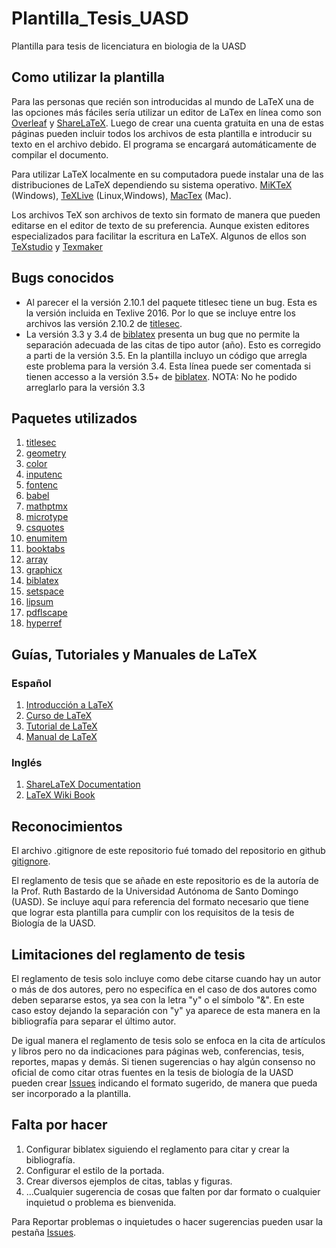 # Plantilla_Tesis_UASD

Plantilla para tesis de licenciatura en biologia de la UASD

## Como utilizar la plantilla

Para las personas que recién son introducidas al mundo de LaTeX una de las opciones más fáciles sería utilizar un editor de LaTex en línea como son [Overleaf](https://www.overleaf.com/) y [ShareLaTeX](https://www.sharelatex.com/).
Luego de crear una cuenta gratuita en una de estas páginas pueden incluir todos los archivos de esta plantilla e introducir su texto en el archivo debido.
El programa se encargará automáticamente de compilar el documento.

Para utilizar LaTeX localmente en su computadora puede instalar una de las distribuciones de LaTeX dependiendo su sistema operativo.
[MiKTeX](https://miktex.org/) (Windows), [TeXLive](https://www.tug.org/texlive/) (Linux,Windows), [MacTex](https://www.tug.org/mactex/) (Mac).

Los archivos TeX son archivos de texto sin formato de manera que pueden editarse en el editor de texto de su preferencia.
Aunque existen editores especializados para facilitar la escritura en LaTeX.
Algunos de ellos son [TeXstudio](http://www.texstudio.org/) y [Texmaker](http://www.xm1math.net/texmaker/)

## Bugs conocidos

* Al parecer el la versión 2.10.1 del paquete titlesec tiene un bug.
Esta es la versión incluida en Texlive 2016.
Por lo que se incluye entre los archivos las versión 2.10.2 de [titlesec](https://www.ctan.org/pkg/titlesec).
* La versión 3.3 y 3.4 de [biblatex](https://www.ctan.org/pkg/biblatex) presenta un bug que no permite la separación adecuada de las citas de tipo autor (año).
Esto es corregido a parti de la versión 3.5.
En la plantilla incluyo un código que arregla este problema para la versión 3.4.
Esta línea puede ser comentada si tienen accesso a la versión 3.5+ de [biblatex](https://www.ctan.org/pkg/biblatex).
NOTA: No he podido arreglarlo para la versión 3.3
## Paquetes utilizados

1. [titlesec](https://www.ctan.org/pkg/titlesec)
2. [geometry](https://www.ctan.org/pkg/geometry)
3. [color](https://www.ctan.org/pkg/color)
4. [inputenc](https://www.ctan.org/pkg/inputenc)
5. [fontenc](https://www.ctan.org/pkg/fontenc)
6. [babel](https://www.ctan.org/pkg/babel)
7. [mathptmx](https://www.ctan.org/pkg/mathptmx)
8. [microtype](https://www.ctan.org/pkg/microtype)
9. [csquotes](https://www.ctan.org/pkg/csquotes)
10. [enumitem](https://www.ctan.org/pkg/enumitem)
11. [booktabs](https://www.ctan.org/pkg/booktabs)
12. [array](https://www.ctan.org/pkg/array)
13. [graphicx](https://www.ctan.org/pkg/graphicx)
14. [biblatex](https://www.ctan.org/pkg/biblatex)
15. [setspace](https://www.ctan.org/pkg/setspace)
16. [lipsum](https://www.ctan.org/pkg/lipsum)
17. [pdflscape](https://www.ctan.org/pkg/pdflscape)
18. [hyperref](https://www.ctan.org/pkg/hyperref)

## Guías, Tutoriales y Manuales de LaTeX

### Español

1. [Introducción a LaTeX](http://pcmap.unizar.es/~pilar/latex.pdf)
2. [Curso de LaTeX](http://matematicas.uclm.es/earanda/wp-content/uploads/downloads/2013/10/latex.pdf)
3. [Tutorial de LaTeX](http://www2.dis.ulpgc.es/~lalvarez/teaching/pi/latex/TutorialLatex.pdf)
4. [Manual de LaTeX](https://es.wikibooks.org/wiki/Manual_de_LaTeX)

### Inglés

1. [ShareLaTeX Documentation](https://www.sharelatex.com/learn)
2. [LaTeX Wiki Book](https://en.wikibooks.org/wiki/LaTeX)

## Reconocimientos

El archivo .gitignore de este repositorio fué tomado del repositorio en github [gitignore](https://github.com/github/gitignore).

El reglamento de tesis que se añade en este repositorio es de la autoría de la Prof. Ruth Bastardo de la Universidad Autónoma de Santo Domingo (UASD).
Se incluye aquí para referencia del formato necesario que tiene que lograr esta plantilla para cumplir con los requisitos de la tesis de Biología de la UASD.

## Limitaciones del reglamento de tesis

El reglamento de tesis solo incluye como debe citarse cuando hay un autor o más de dos autores, pero no especifíca en el caso de dos autores como deben separarse estos, ya sea con la letra "y" o el símbolo "&". En este caso estoy dejando la separación con  "y" ya aparece de esta manera en la bibliografía para separar el último autor.

De igual manera el reglamento de tesis solo se enfoca en la cita de artículos y libros pero no da indicaciones para páginas web, conferencias, tesis, reportes, mapas y demás. Si tienen sugerencias o hay algún consenso no oficial de como citar otras fuentes en la tesis de biología de la UASD pueden crear [Issues](https://github.com/fpichardom/Plantilla_Tesis_UASD/issues) indicando el formato sugerido, de manera que pueda ser incorporado a la plantilla.

## Falta por hacer

1. Configurar biblatex siguiendo el reglamento para citar y crear la bibliografía.
2. Configurar el estilo de la portada.
3. Crear diversos ejemplos de citas, tablas y figuras.
4. ...Cualquier sugerencia de cosas que falten por dar formato o cualquier inquietud o problema es bienvenida.

Para Reportar problemas o inquietudes o hacer sugerencias pueden usar la pestaña [Issues](https://github.com/fpichardom/Plantilla_Tesis_UASD/issues).
